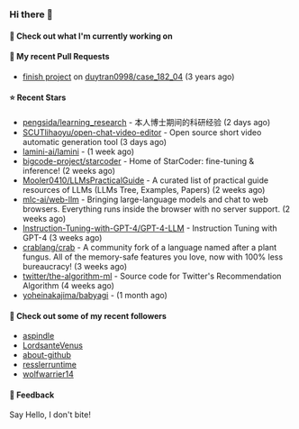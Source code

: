 ### Hi there 👋

#### 👷 Check out what I'm currently working on

#### 🔨 My recent Pull Requests

- [finish project](https://github.com/duytran0998/case_182_04/pull/1) on [duytran0998/case_182_04](https://github.com/duytran0998/case_182_04) (3 years ago)

#### ⭐ Recent Stars

- [pengsida/learning_research](https://github.com/pengsida/learning_research) - 本人博士期间的科研经验 (2 days ago)
- [SCUTlihaoyu/open-chat-video-editor](https://github.com/SCUTlihaoyu/open-chat-video-editor) - Open source short video automatic generation tool (3 days ago)
- [lamini-ai/lamini](https://github.com/lamini-ai/lamini) -  (1 week ago)
- [bigcode-project/starcoder](https://github.com/bigcode-project/starcoder) - Home of StarCoder: fine-tuning &amp; inference! (2 weeks ago)
- [Mooler0410/LLMsPracticalGuide](https://github.com/Mooler0410/LLMsPracticalGuide) - A curated list of practical guide resources of LLMs (LLMs Tree, Examples, Papers) (2 weeks ago)
- [mlc-ai/web-llm](https://github.com/mlc-ai/web-llm) - Bringing large-language models and chat to web browsers. Everything runs inside the browser with no server support. (2 weeks ago)
- [Instruction-Tuning-with-GPT-4/GPT-4-LLM](https://github.com/Instruction-Tuning-with-GPT-4/GPT-4-LLM) - Instruction Tuning with GPT-4 (3 weeks ago)
- [crablang/crab](https://github.com/crablang/crab) - A community fork of a language named after a plant fungus. All of the memory-safe features you love, now with 100% less bureaucracy!  (3 weeks ago)
- [twitter/the-algorithm-ml](https://github.com/twitter/the-algorithm-ml) - Source code for Twitter&#39;s Recommendation Algorithm (4 weeks ago)
- [yoheinakajima/babyagi](https://github.com/yoheinakajima/babyagi) -  (1 month ago)

#### 👯 Check out some of my recent followers

- [aspindle](https://github.com/aspindle)
- [LordsanteVenus](https://github.com/LordsanteVenus)
- [about-github](https://github.com/about-github)
- [resslerruntime](https://github.com/resslerruntime)
- [wolfwarrier14](https://github.com/wolfwarrier14)

#### 💬 Feedback

Say Hello, I don't bite!